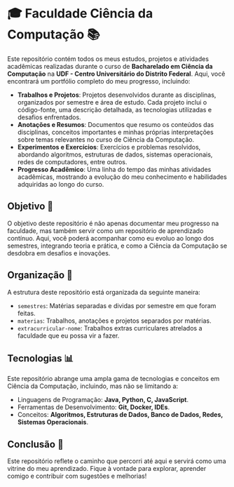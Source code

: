 # 🎓 **Faculdade Ciência da Computação** 📚

Este repositório contém todos os meus estudos, projetos e atividades acadêmicas realizadas durante o curso de **Bacharelado em Ciência da Computação** na **UDF - Centro Universitário do Distrito Federal**. Aqui, você encontrará um portfólio completo do meu progresso, incluindo:

- **Trabalhos e Projetos**: Projetos desenvolvidos durante as disciplinas, organizados por semestre e área de estudo. Cada projeto inclui o código-fonte, uma descrição detalhada, as tecnologias utilizadas e desafios enfrentados.
- **Anotações e Resumos**: Documentos que resumo os conteúdos das disciplinas, conceitos importantes e minhas próprias interpretações sobre temas relevantes no curso de Ciência da Computação.
- **Experimentos e Exercícios**: Exercícios e problemas resolvidos, abordando algoritmos, estruturas de dados, sistemas operacionais, redes de computadores, entre outros.
- **Progresso Acadêmico**: Uma linha do tempo das minhas atividades acadêmicas, mostrando a evolução do meu conhecimento e habilidades adquiridas ao longo do curso.

## Objetivo 🎯
O objetivo deste repositório é não apenas documentar meu progresso na faculdade, mas também servir como um repositório de aprendizado contínuo. Aqui, você poderá acompanhar como eu evoluo ao longo dos semestres, integrando teoria e prática, e como a Ciência da Computação se desdobra em desafios e inovações.

## Organização 📂
A estrutura deste repositório está organizada da seguinte maneira:
- `semestres`: Matérias separadas e dividas por semestre em que foram feitas.
- `materias`: Trabalhos, anotações e projetos separados por matérias.
- `extracurricular-nome`: Trabalhos extras curriculares atrelados a faculdade que eu possa vir a fazer.

## Tecnologias 📊
Este repositório abrange uma ampla gama de tecnologias e conceitos em Ciência da Computação, incluindo, mas não se limitando a:
- Linguagens de Programação: **Java, Python, C, JavaScript**.
- Ferramentas de Desenvolvimento: **Git, Docker, IDEs**.
- Conceitos: **Algoritmos, Estruturas de Dados, Banco de Dados, Redes, Sistemas Operacionais**.

## Conclusão 🚀
Este repositório reflete o caminho que percorri até aqui e servirá como uma vitrine do meu aprendizado. Fique à vontade para explorar, aprender comigo e contribuir com sugestões e melhorias!
